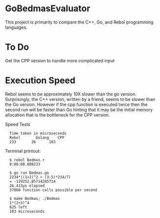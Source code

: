 # GoBedmasEvaluator

This project is primarily to compare the C++, Go, and Rebol programming languages.

# To Do

Get the CPP version to handle more complicated input

# Execution Speed

Rebol seems to be approximately 10X slower than the go version.
Surprisingly, the C++ version, written by a friend, seems to be slower than the Go version.
However if the cpp function is executed twice then the second run will be faster than Go
hinting that it may be the initial memory allocation that is the bottleneck for the CPP version.

Speed Tests

      Time taken in microseconds
      Rebol	      Golang	CPP
      233		26		103

Terminal printout:

      $ rebol Bedmas.r
      0:00:00.000233
      
      $ go run Bedmas.go
      2234*((1+2)^2 + (3-5)*234/7)
      = -129252.85714285714
      26.413µs elapsed
      37860 function calls possible per second
      
      $ make Bedmas; ./Bedmas
      1*(2+3)^4
      625 left
      103 microseconds
